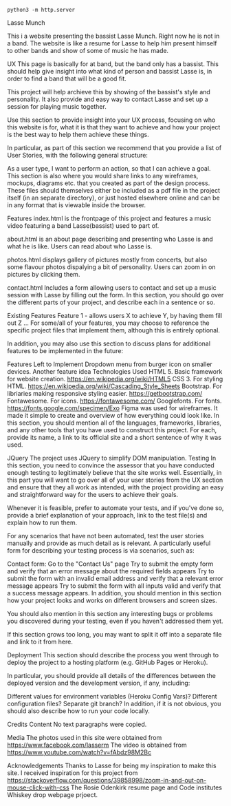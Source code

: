 `python3 -m http.server`

Lasse Munch

This i a website presenting the bassist Lasse Munch. Right now he is not in a band.
The website is like a resume for Lasse to help him present himself to other bands and show of some of music he has made.

UX
This page is basically for at band, but the band only has a bassist. This should help give insight into what kind of person and bassist Lasse is, in order to find a band that will be a good fit.

This project will help archieve this by showing of the bassist's style and personality. It also provide and easy way to contact Lasse and set up a session for playing music together.


Use this section to provide insight into your UX process, focusing on who this website is for, what it is that they want to achieve and how your project is the best way to help them achieve these things.

In particular, as part of this section we recommend that you provide a list of User Stories, with the following general structure:

As a user type, I want to perform an action, so that I can achieve a goal.
This section is also where you would share links to any wireframes, mockups, diagrams etc. that you created as part of the design process. These files should themselves either be included as a pdf file in the project itself (in an separate directory), or just hosted elsewhere online and can be in any format that is viewable inside the browser.

Features
index.html is the frontpage of this project and features a music video featuring a band Lasse(bassist) used to part of. 

about.html is an about page describing and presenting who Lasse is and what he is like.
Users can read about who Lasse is.

photos.html displays gallery of pictures mostly from concerts, but also some flavour photos dispalying a bit of personality.
Users can zoom in on pictures by clicking them. 

contact.html Includes a form allowing users to contact and set up a music session with Lasse by filling out the form.
In this section, you should go over the different parts of your project, and describe each in a sentence or so. 

Existing Features
Feature 1 - allows users X to achieve Y, by having them fill out Z
...
For some/all of your features, you may choose to reference the specific project files that implement them, although this is entirely optional.

In addition, you may also use this section to discuss plans for additional features to be implemented in the future:

Features Left to Implement
Dropdown menu from burger icon on smaller devices.
Another feature idea
Technologies Used
HTML 5. Basic framework for website creation. https://en.wikipedia.org/wiki/HTML5
CSS 3. For styling HTML. https://en.wikipedia.org/wiki/Cascading_Style_Sheets
Bootstrap. For libriaries making responsive styling easier. https://getbootstrap.com/
Fontawesome. For icons. https://fontawesome.com/
Googlefonts. For fonts. https://fonts.google.com/specimen/Exo
Figma was used for wireframes. It made it simple to create and overview of how everything could look like.
In this section, you should mention all of the languages, frameworks, libraries, and any other tools that you have used to construct this project. For each, provide its name, a link to its official site and a short sentence of why it was used.

JQuery
The project uses JQuery to simplify DOM manipulation.
Testing
In this section, you need to convince the assessor that you have conducted enough testing to legitimately believe that the site works well. Essentially, in this part you will want to go over all of your user stories from the UX section and ensure that they all work as intended, with the project providing an easy and straightforward way for the users to achieve their goals.

Whenever it is feasible, prefer to automate your tests, and if you've done so, provide a brief explanation of your approach, link to the test file(s) and explain how to run them.

For any scenarios that have not been automated, test the user stories manually and provide as much detail as is relevant. A particularly useful form for describing your testing process is via scenarios, such as:

Contact form:
Go to the "Contact Us" page
Try to submit the empty form and verify that an error message about the required fields appears
Try to submit the form with an invalid email address and verify that a relevant error message appears
Try to submit the form with all inputs valid and verify that a success message appears.
In addition, you should mention in this section how your project looks and works on different browsers and screen sizes.

You should also mention in this section any interesting bugs or problems you discovered during your testing, even if you haven't addressed them yet.

If this section grows too long, you may want to split it off into a separate file and link to it from here.

Deployment
This section should describe the process you went through to deploy the project to a hosting platform (e.g. GitHub Pages or Heroku).

In particular, you should provide all details of the differences between the deployed version and the development version, if any, including:

Different values for environment variables (Heroku Config Vars)?
Different configuration files?
Separate git branch?
In addition, if it is not obvious, you should also describe how to run your code locally.

Credits
Content
No text paragraphs were copied.

Media
The photos used in this site were obtained from https://www.facebook.com/lasserm
The video is obtained from https://www.youtube.com/watch?v=fAbdz98M2Bc

Acknowledgements
Thanks to Lasse for being my inspiration to make this site.
I received inspiration for this project from https://stackoverflow.com/questions/39858998/zoom-in-and-out-on-mouse-click-with-css
The Rosie Odenkirk resume page and Code institutes Whiskey drop webpage prjoect. 
